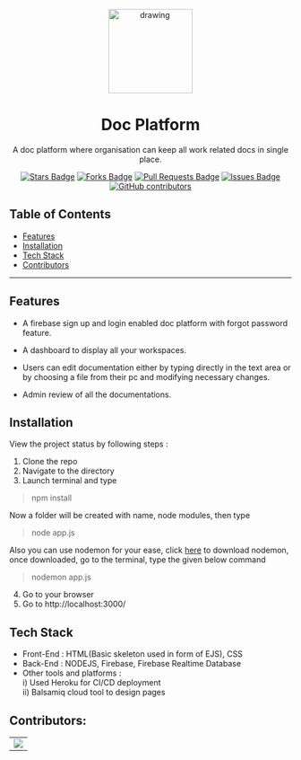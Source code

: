 
<p align="center">
 <img src="https://user-images.githubusercontent.com/58841158/153365007-ae1243ba-ddc8-4bb0-a78f-37a213902b5b.jpeg" alt="drawing" height="150" width="150"> 
</p>

 <h1 align="center"> Doc Platform </h1>

<p align="center"> A doc platform where organisation can keep all work related docs in single place.</p>

<p align="center">
<a href="https://github.com/raghavraj-27/doc-platform/stargazers"><img src="https://img.shields.io/github/stars/raghavraj-27/doc-platform" alt="Stars Badge"/></a>
<a href="https://github.com/raghavraj-27/doc-platform/network/members"><img src="https://img.shields.io/github/forks/raghavraj-27/doc-platform" alt="Forks Badge"/></a>
<a href="https://github.com/raghavraj-27/doc-platform/pulls"><img src="https://img.shields.io/github/issues-pr/raghavraj-27/doc-platform" alt="Pull Requests Badge"/></a>
<a href="https://github.com/raghavraj-27/doc-platform/issues"><img src="https://img.shields.io/github/issues/raghavraj-27/doc-platform" alt="Issues Badge"/></a>
<a href="https://github.com/raghavraj-27/doc-platform/graphs/contributors"><img alt="GitHub contributors" src="https://img.shields.io/github/contributors/raghavraj-27/doc-platform"></a>
</p>
 
## Table of Contents

- [Features](#features)
- [Installation](#installation)
- [Tech Stack](#tech-stack)
- [Contributors](#contributors)

---
## Features

- A firebase sign up and login enabled doc platform with forgot password feature.

- A dashboard to display all your workspaces.

- Users can edit documentation either by typing directly in the text area or by choosing a file from their pc and modifying necessary changes. 

- Admin review of all the documentations.


## Installation

View the project status by following steps :
1. Clone the repo
2. Navigate to the directory
3. Launch terminal and type 
> npm install

Now a folder will be created with name, node modules, then type
> node app.js

Also you can use nodemon for your ease, click <a href="https://www.npmjs.com/package/nodemon">here</a> to download nodemon, 
once downloaded, go to the terminal, type the given below command
> nodemon app.js

4. Go to your browser
5. Go to http://localhost:3000/


## Tech Stack

- Front-End : 
HTML(Basic skeleton used in form of EJS), CSS
- Back-End : 
NODEJS, Firebase, Firebase Realtime Database
- Other tools and platforms : <br>
i) Used Heroku for CI/CD deployment <br>
ii) Balsamiq cloud tool to design pages

## Contributors:

<table>
	<tr>
		<td>
<a href="https://github.com/raghavraj-27/doc-platform/graphs/contributors">
  <img src="https://contrib.rocks/image?repo=raghavraj-27/doc-platform" />
</a>
		</td>
	</tr>
</table>
